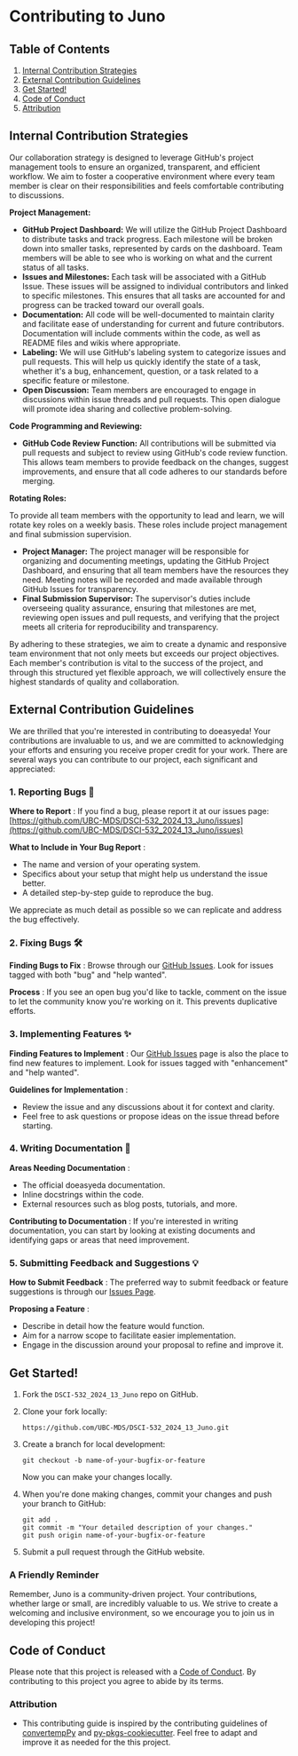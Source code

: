 # Contributing to Juno

## Table of Contents

1. [Internal Contribution Strategies](#Internal-Contribution-Strategies)
2. [External Contribution Guidelines](#External-Contribution-Guidelines)
3. [Get Started!](#Get-Started!)
4. [Code of Conduct](#Code-of-Conduct-)
5. [Attribution](#Attribution)

## Internal Contribution Strategies

Our collaboration strategy is designed to leverage GitHub's project management tools to ensure an organized, transparent, and efficient workflow. We aim to foster a cooperative environment where every team member is clear on their responsibilities and feels comfortable contributing to discussions.

**Project Management:**

* **GitHub Project Dashboard:** We will utilize the GitHub Project Dashboard to distribute tasks and track progress. Each milestone will be broken down into smaller tasks, represented by cards on the dashboard. Team members will be able to see who is working on what and the current status of all tasks.
* **Issues and Milestones:** Each task will be associated with a GitHub Issue. These issues will be assigned to individual contributors and linked to specific milestones. This ensures that all tasks are accounted for and progress can be tracked toward our overall goals.
* **Documentation:** All code will be well-documented to maintain clarity and facilitate ease of understanding for current and future contributors. Documentation will include comments within the code, as well as README files and wikis where appropriate.
* **Labeling:** We will use GitHub's labeling system to categorize issues and pull requests. This will help us quickly identify the state of a task, whether it's a bug, enhancement, question, or a task related to a specific feature or milestone.
* **Open Discussion:** Team members are encouraged to engage in discussions within issue threads and pull requests. This open dialogue will promote idea sharing and collective problem-solving.

**Code Programming and Reviewing:**

* **GitHub Code Review Function:** All contributions will be submitted via pull requests and subject to review using GitHub's code review function. This allows team members to provide feedback on the changes, suggest improvements, and ensure that all code adheres to our standards before merging.

**Rotating Roles:**

To provide all team members with the opportunity to lead and learn, we will rotate key roles on a weekly basis. These roles include project management and final submission supervision.

* **Project Manager:** The project manager will be responsible for organizing and documenting meetings, updating the GitHub Project Dashboard, and ensuring that all team members have the resources they need. Meeting notes will be recorded and made available through GitHub Issues for transparency.
* **Final Submission Supervisor:** The supervisor's duties include overseeing quality assurance, ensuring that milestones are met, reviewing open issues and pull requests, and verifying that the project meets all criteria for reproducibility and transparency.

By adhering to these strategies, we aim to create a dynamic and responsive team environment that not only meets but exceeds our project objectives. Each member's contribution is vital to the success of the project, and through this structured yet flexible approach, we will collectively ensure the highest standards of quality and collaboration.

## External Contribution Guidelines

We are thrilled that you're interested in contributing to doeasyeda! Your contributions are invaluable to us, and we are committed to acknowledging your efforts and ensuring you receive proper credit for your work. There are several ways you can contribute to our project, each significant and appreciated:

### 1. Reporting Bugs 🐛

 **Where to Report** : If you find a bug, please report it at our issues page: [https://github.com/UBC-MDS/DSCI-532_2024_13_Juno/issues](https://github.com/UBC-MDS/DSCI-532_2024_13_Juno/issues)

 **What to Include in Your Bug Report** :

* The name and version of your operating system.
* Specifics about your setup that might help us understand the issue better.
* A detailed step-by-step guide to reproduce the bug.

We appreciate as much detail as possible so we can replicate and address the bug effectively.

### 2. Fixing Bugs 🛠️

 **Finding Bugs to Fix** : Browse through our [GitHub Issues](https://github.com/UBC-MDS/DSCI-532_2024_13_Juno/issues). Look for issues tagged with both "bug" and "help wanted".

 **Process** : If you see an open bug you'd like to tackle, comment on the issue to let the community know you're working on it. This prevents duplicative efforts.

### 3. Implementing Features ✨

 **Finding Features to Implement** : Our [GitHub Issues](https://github.com/UBC-MDS/DSCI-532_2024_13_Juno/issues) page is also the place to find new features to implement. Look for issues tagged with "enhancement" and "help wanted".

 **Guidelines for Implementation** :

* Review the issue and any discussions about it for context and clarity.
* Feel free to ask questions or propose ideas on the issue thread before starting.

### 4. Writing Documentation 📝

 **Areas Needing Documentation** :

* The official doeasyeda documentation.
* Inline docstrings within the code.
* External resources such as blog posts, tutorials, and more.

 **Contributing to Documentation** : If you're interested in writing documentation, you can start by looking at existing documents and identifying gaps or areas that need improvement.

### 5. Submitting Feedback and Suggestions 💡

 **How to Submit Feedback** : The preferred way to submit feedback or feature suggestions is through our [Issues Page](https://github.com/UBC-MDS/DSCI-532_2024_13_Juno/issues).

 **Proposing a Feature** :

* Describe in detail how the feature would function.
* Aim for a narrow scope to facilitate easier implementation.
* Engage in the discussion around your proposal to refine and improve it.

## Get Started!

1. Fork the `DSCI-532_2024_13_Juno` repo on GitHub.
2. Clone your fork locally:

   ```
   https://github.com/UBC-MDS/DSCI-532_2024_13_Juno.git
   ```
3. Create a branch for local development:

   ```
   git checkout -b name-of-your-bugfix-or-feature
   ```

   Now you can make your changes locally.
4. When you're done making changes, commit your changes and push your branch to GitHub:

   ```
   git add .
   git commit -m "Your detailed description of your changes."
   git push origin name-of-your-bugfix-or-feature
   ```
5. Submit a pull request through the GitHub website.

### A Friendly Reminder

Remember, Juno is a community-driven project. Your contributions, whether large or small, are incredibly valuable to us. We strive to create a welcoming and inclusive environment, so we encourage you to join us in developing this project!

## Code of Conduct

Please note that this project is released with a [Code of Conduct](https://github.com/UBC-MDS/DSCI-532_2024_13_Juno/blob/main/CODE_OF_CONDUCT.md). By contributing to this project you agree to abide by its terms.

### Attribution

- This contributing guide is inspired by the contributing guidelines of [convertempPy](https://github.com/ttimbers/convertempPy/blob/master/CONTRIBUTING.md) and [py-pkgs-cookiecutter](https://github.com/py-pkgs/py-pkgs-cookiecutter/blob/main/CONTRIBUTING.md). Feel free to adapt and improve it as needed for the this project.
